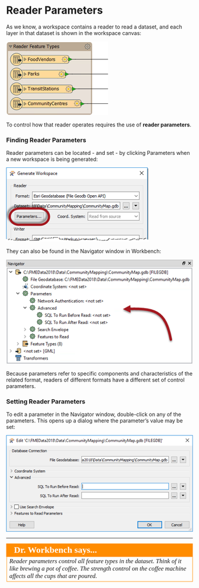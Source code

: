 # Reader Parameters ##
As we know, a workspace contains a reader to read a dataset, and each layer in that dataset is shown in the workspace canvas: 

![](./Images/Img1.045.ReaderFTs.png)

To control how that reader operates requires the use of **reader parameters**.


### Finding Reader Parameters ###
Reader parameters can be located - and set - by clicking Parameters when a new workspace is being generated:

![](./Images/Img1.046.ReaderParamsGen.png)

They can also be found in the Navigator window in Workbench:

![](./Images/Img1.047.ReaderParamsNav.png)

Because parameters refer to specific components and characteristics of the related format, readers of different formats have a different set of control parameters.


### Setting Reader Parameters ###
To edit a parameter in the Navigator window, double-click on any of the parameters. This opens up a dialog where the parameter’s value may be set:

![](./Images/Img1.048.ReaderParamsSet.png)

---

<!--Person X Says Section-->

<table style="border-spacing: 0px">
<tr>
<td style="vertical-align:middle;background-color:darkorange;border: 2px solid darkorange">
<i class="fa fa-quote-left fa-lg fa-pull-left fa-fw" style="color:white;padding-right: 12px;vertical-align:text-top"></i>
<span style="color:white;font-size:x-large;font-weight: bold;font-family:serif">Dr. Workbench says...</span>
</td>
</tr>

<tr>
<td style="border: 1px solid darkorange">
<span style="font-family:serif; font-style:italic; font-size:larger">
Reader parameters control all feature types in the dataset. Think of it like brewing a pot of coffee. The strength control on the coffee machine affects all the cups that are poured. 
</span>
</td>
</tr>
</table>